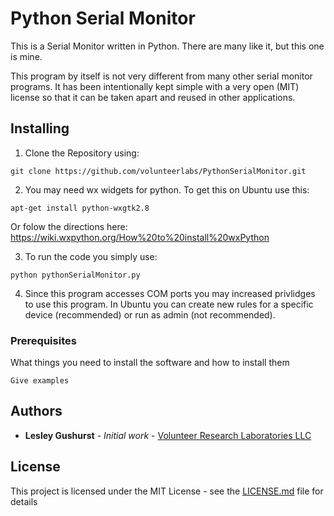 # Python Serial Monitor

This is a Serial Monitor written in Python. There are many like it, but this one is mine.

This program by itself is not very different from many other serial monitor programs. It has been intentionally kept simple with a very open (MIT) license so that it can be taken apart and reused in other applications.

## Installing

1. Clone the Repository using:

```
git clone https://github.com/volunteerlabs/PythonSerialMonitor.git

```

2. You may need wx widgets for python. To get this on Ubuntu use this:


```
apt-get install python-wxgtk2.8

```
Or folow the directions here: https://wiki.wxpython.org/How%20to%20install%20wxPython

3. To run the code you simply use:

```
python pythonSerialMonitor.py 

```

4. Since this program accesses COM ports you may increased privlidges to use this program. In Ubuntu you can create new rules for a specific device (recommended) or run as admin (not recommended).

### Prerequisites

What things you need to install the software and how to install them

```
Give examples
```

## Authors

* **Lesley Gushurst** - *Initial work* - [Volunteer Research Laboratories LLC](https://github.com/volunteerlabs)

## License

This project is licensed under the MIT License - see the [LICENSE.md](LICENSE.md) file for details

